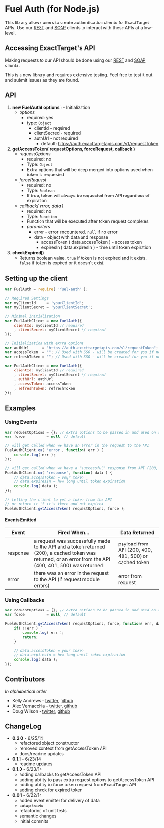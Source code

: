 Fuel Auth (for Node.js)
=============

This library allows users to create authentication clients for ExactTarget APIs. Use our [REST][1] and [SOAP][2] clients to interact with these APIs at a low-level.

## Accessing ExactTarget's API

Making requests to our API should be done using our [REST][1] and [SOAP][2] clients.

This is a new library and requires extensive testing. Feel free to test it out and submit issues as they are found.

## API

1. **new FuelAuth( options )** - Initialization
    * *options*
        * required: yes
        * type: `Object`
            * clientId - required
            * clientSecred - required
            * authUrl - not required
                * default: https://auth.exacttargetapis.com/v1/requestToken
2. **getAccessToken( requestOptions, forceRequest, callback )**
	* *requestOptions*
		* required: no
		* Type: `Object`
		* Extra options that will be deep merged into options used when token is requested
	* *forceRequest*
		* required: no
		* Type: `Boolean`
		* If true, token will always be requested from API regardless of expiration
	* *callback( error, data )*
		* required: no
		* Type: `Function`  
		* Function that will be executed after token request completes
		* *parameters*
			* error - error encountered. `null` if no error
			* data - object with data and response
				* accessToken ( data.accessToken ) - access token
				* expiresIn ( data.expiresIn ) - time until token expiration
3. **checkExpired()**
	* Returns boolean value. `true` if token is not expired and it exists. `false` if token is expired or it doesn't exist.

## Setting up the client

```js
var FuelAuth = require( 'fuel-auth' );

// Required Settings
var myClientId     = 'yourClientId';
var myClientSecret = 'yourClientSecret';

// Minimal Initialization
var FuelAuthClient = new FuelAuth({
	clientId: myClientId // required
	, clientSecret: myClientSecret // required
});

// Initialization with extra options
var authUrl      = "https://auth.exacttargetapis.com/v1/requestToken"; //this is the default
var accessToken  = ""; // Used with SSO - will be created for you if not provided
var refreshToken = ""; // Used with SSO - will be created for you if not provided

var FuelAuthClient = new FuelAuth({
	clientId: myClientId // required
	, clientSecret: myClientSecret // required
	, authUrl: authUrl
	, accessToken: accessToken
	, refreshToken: refreshToken
});
```
## Examples

### Using Events
```js
var requestOptions = {}; // extra options to be passed in and used on request
var force          = null; // default

// will get called when we have an error in the request to the API
FuelAuthClient.on( 'error', function( err ) {
	console.log( err );
});

// will get called when we have a "successful" response from API (200, 401, 404, 500)
FuelAuthClient.on( 'response', function( data ) {
	// data.accessToken = your token
	// data.expiresIn = how long until token expiration
	console.log( data );
});

// telling the client to get a token from the API
// or return it if it's there and not expired
FuelAuthClient.getAccessToken( requestOptions, force );
```

#### Events Emitted

| Event | Fired When... | Data Returned |
| ----- | ------------- | ---- |
| response | a request was successfully made to the API and a token returned (200), a cached token was returned, or an error from the API (400, 401, 500) was returned | payload from API (200, 400, 401, 500) or cached token |
| error | there was an error in the request to the API (if request module errors)| error from request |

### Using Callbacks

```js
var requestOptions = {}; // extra options to be passed in and used on request
var force          = null; // default

FuelAuthClient.getAccessToken( requestOptions, force, function( err, data ) {
	if( !!err ) {
		console.log( err );
		return;
	}

	// data.accessToken = your token
	// data.expiresIn = how long until token expiration
	console.log( data );
});
```
## Contributors

*In alphabetical order*

* Kelly Andrews - [twitter](https://twitter.com/kellyjandrews), [github](https://github.com/kellyjandrews)
* Alex Vernacchia - [twitter](https://twitter.com/vernacchia), [github](https://github.com/vernak2539)
* Doug Wilson - [twitter](https://twitter.com/blipsofadoug), [github](https://github.com/dougwilson)

## ChangeLog
* **0.2.0** - 6/25/14
    * refactored object constructor
    * removed context from getAccessToken API
    * docs/readme updates
* **0.1.1** - 6/23/14
    * readme updates
* **0.1.0** - 6/23/14
    * adding callbacks to getAccessToken API
	* adding ability to pass extra request options to getAccessToken API
	* adding ability to force token request from ExactTarget API
	* adding check for expired token
* **0.0.1** - 6/22/14
    * added event emitter for delivery of data
	* setup travis
	* refactoring of unit tests
	* semantic changes
	* initial commits

[1]: https://github.com/ExactTarget/Fuel-Node-REST
[2]: https://github.com/ExactTarget/Fuel-Node-SOAP
